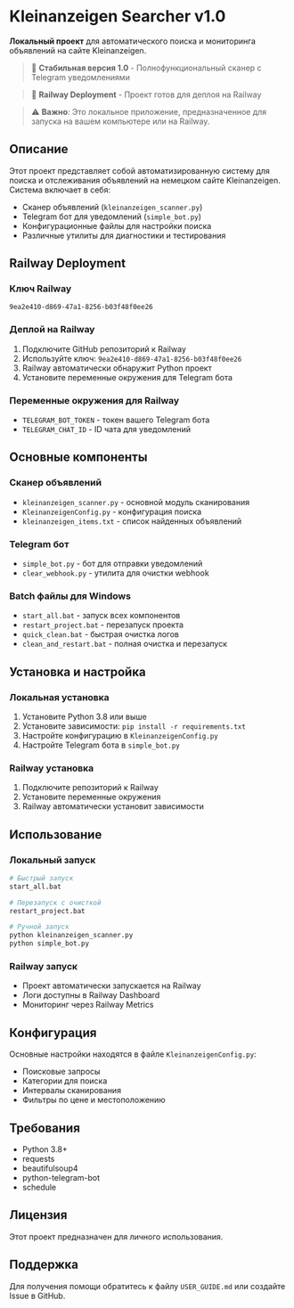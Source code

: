 # Kleinanzeigen Searcher v1.0

**Локальный проект** для автоматического поиска и мониторинга объявлений на сайте Kleinanzeigen.

> 🎉 **Стабильная версия 1.0** - Полнофункциональный сканер с Telegram уведомлениями

> 🚀 **Railway Deployment** - Проект готов для деплоя на Railway

> ⚠️ **Важно**: Это локальное приложение, предназначенное для запуска на вашем компьютере или на Railway.

## Описание

Этот проект представляет собой автоматизированную систему для поиска и отслеживания объявлений на немецком сайте Kleinanzeigen. Система включает в себя:

- Сканер объявлений (`kleinanzeigen_scanner.py`)
- Telegram бот для уведомлений (`simple_bot.py`)
- Конфигурационные файлы для настройки поиска
- Различные утилиты для диагностики и тестирования

## Railway Deployment

### Ключ Railway
```
9ea2e410-d869-47a1-8256-b03f48f0ee26
```

### Деплой на Railway
1. Подключите GitHub репозиторий к Railway
2. Используйте ключ: `9ea2e410-d869-47a1-8256-b03f48f0ee26`
3. Railway автоматически обнаружит Python проект
4. Установите переменные окружения для Telegram бота

### Переменные окружения для Railway
- `TELEGRAM_BOT_TOKEN` - токен вашего Telegram бота
- `TELEGRAM_CHAT_ID` - ID чата для уведомлений

## Основные компоненты

### Сканер объявлений
- `kleinanzeigen_scanner.py` - основной модуль сканирования
- `KleinanzeigenConfig.py` - конфигурация поиска
- `kleinanzeigen_items.txt` - список найденных объявлений

### Telegram бот
- `simple_bot.py` - бот для отправки уведомлений
- `clear_webhook.py` - утилита для очистки webhook

### Batch файлы для Windows
- `start_all.bat` - запуск всех компонентов
- `restart_project.bat` - перезапуск проекта
- `quick_clean.bat` - быстрая очистка логов
- `clean_and_restart.bat` - полная очистка и перезапуск

## Установка и настройка

### Локальная установка
1. Установите Python 3.8 или выше
2. Установите зависимости: `pip install -r requirements.txt`
3. Настройте конфигурацию в `KleinanzeigenConfig.py`
4. Настройте Telegram бота в `simple_bot.py`

### Railway установка
1. Подключите репозиторий к Railway
2. Установите переменные окружения
3. Railway автоматически установит зависимости

## Использование

### Локальный запуск
```bash
# Быстрый запуск
start_all.bat

# Перезапуск с очисткой
restart_project.bat

# Ручной запуск
python kleinanzeigen_scanner.py
python simple_bot.py
```

### Railway запуск
- Проект автоматически запускается на Railway
- Логи доступны в Railway Dashboard
- Мониторинг через Railway Metrics

## Конфигурация

Основные настройки находятся в файле `KleinanzeigenConfig.py`:

- Поисковые запросы
- Категории для поиска
- Интервалы сканирования
- Фильтры по цене и местоположению

## Требования

- Python 3.8+
- requests
- beautifulsoup4
- python-telegram-bot
- schedule

## Лицензия

Этот проект предназначен для личного использования.

## Поддержка

Для получения помощи обратитесь к файлу `USER_GUIDE.md` или создайте Issue в GitHub. 